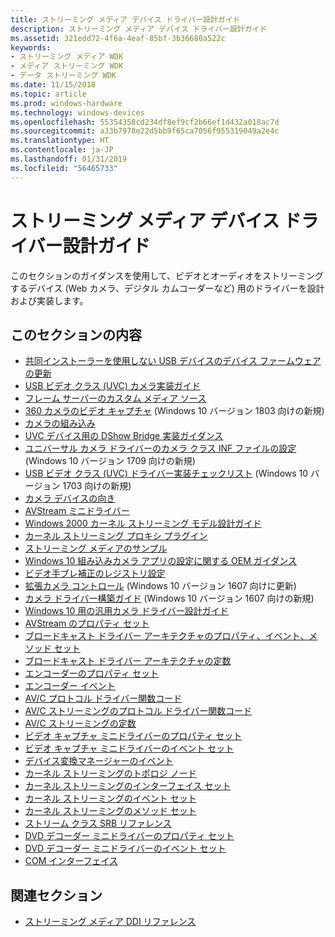 ```yaml
---
title: ストリーミング メディア デバイス ドライバー設計ガイド
description: ストリーミング メディア デバイス ドライバー設計ガイド
ms.assetid: 321edd72-4f6a-4eaf-85bf-3b36680a522c
keywords:
- ストリーミング メディア WDK
- メディア ストリーミング WDK
- データ ストリーミング WDK
ms.date: 11/15/2018
ms.topic: article
ms.prod: windows-hardware
ms.technology: windows-devices
ms.openlocfilehash: 55354358cd234df8ef9cf2b66ef1d432a018ac7d
ms.sourcegitcommit: a33b7978e22d5bb9f65ca7056f955319049a2e4c
ms.translationtype: HT
ms.contentlocale: ja-JP
ms.lasthandoff: 01/31/2019
ms.locfileid: "56465733"
---
```

# <a name="streaming-media-device-driver-design-guide"></a>ストリーミング メディア デバイス ドライバー設計ガイド

このセクションのガイダンスを使用して、ビデオとオーディオをストリーミングするデバイス (Web カメラ、デジタル カムコーダーなど) 用のドライバーを設計および実装します。

## <a name="in-this-section"></a>このセクションの内容

- [共同インストーラーを使用しない USB デバイスのデバイス ファームウェアの更新](device-firmware-update-for-usb-devices-without-using-a-co-installer.md)
- [USB ビデオ クラス (UVC) カメラ実装ガイド](uvc-camera-implementation-guide.md)
- [フレーム サーバーのカスタム メディア ソース](frame-server-custom-media-source.md)
- [360 カメラのビデオ キャプチャ](360-camera-video-capture.md) (Windows 10 バージョン 1803 向けの新規)
- [カメラの組み込み](camera-intrinsics.md)
- [UVC デバイス用の DShow Bridge 実装ガイダンス](dshow-bridge-implementation-guidance-for-usb-video-class-devices.md)
- [ユニバーサル カメラ ドライバーのカメラ クラス INF ファイルの設定](camera-driver-inf-file-class-setting.md) (Windows 10 バージョン 1709 向けの新規)
- [USB ビデオ クラス (UVC) ドライバー実装チェックリスト](uvc-driver-implementation-checklist.md) (Windows 10 バージョン 1703 向けの新規)
- [カメラ デバイスの向き](camera-device-orientation.md)
- [AVStream ミニドライバー](avstream-minidrivers-design-guide.md)
- [Windows 2000 カーネル ストリーミング モデル設計ガイド](windows-2000-kernel-streaming-model-design-guide.md)
- [カーネル ストリーミング プロキシ プラグイン](kernel-streaming-proxy-plug-ins-design-guide.md)
- [ストリーミング メディアのサンプル](streaming-media-samples.md)
- [Windows 10 組み込みカメラ アプリの設定に関する OEM ガイダンス](oem-guidance-on-settings-for-the-windows-10-in-box-camera-app.md)
- [ビデオ手ブレ補正のレジストリ設定](oem-guidance-on-registry-keys-for-video-stabilization.md)
- [拡張カメラ コントロール](standardized-extended-controls-.md) (Windows 10 バージョン 1607 向けに更新)
- [カメラ ドライバー構築ガイド](windows-hello-camera-driver-bring-up-guide.md) (Windows 10 バージョン 1607 向けの新規)
- [Windows 10 用の汎用カメラ ドライバー設計ガイド](windows-10-technical-preview-camera-drivers-design-guide.md)
- [AVStream のプロパティ セット](avstream-property-sets.md)
- [ブロードキャスト ドライバー アーキテクチャのプロパティ、イベント、メソッド セット](broadcast-driver-architecture-property--event--and-method-sets.md)
- [ブロードキャスト ドライバー アーキテクチャの定数](broadcast-driver-architecture-constants.md)
- [エンコーダーのプロパティ セット](encoder-property-sets.md)
- [エンコーダー イベント](encoder-events.md)
- [AV/C プロトコル ドライバー関数コード](av-c-protocol-driver-function-codes.md)
- [AV/C ストリーミングのプロトコル ドライバー関数コード](av-c-streaming-protocol-driver-function-codes.md)
- [AV/C ストリーミングの定数](av-c-streaming-constants.md)
- [ビデオ キャプチャ ミニドライバーのプロパティ セット](video-capture-minidriver-property-sets.md)
- [ビデオ キャプチャ ミニドライバーのイベント セット](video-capture-minidriver-event-sets.md)
- [デバイス変換マネージャーのイベント](device-mft-events.md)
- [カーネル ストリーミングのトポロジ ノード](kernel-streaming-topology-nodes.md)
- [カーネル ストリーミングのインターフェイス セット](kernel-streaming-interface-sets.md)
- [カーネル ストリーミングのイベント セット](kernel-streaming-event-sets.md)
- [カーネル ストリーミングのメソッド セット](kernel-streaming-method-sets.md)
- [ストリーム クラス SRB リファレンス](stream-class-srb-reference.md)
- [DVD デコーダー ミニドライバーのプロパティ セット](dvd-decoder-minidriver-property-sets.md)
- [DVD デコーダー ミニドライバーのイベント セット](dvd-decoder-minidriver-event-sets.md)
- [COM インターフェイス](com-interfaces.md)

## <a name="related-sections"></a>関連セクション

- [ストリーミング メディア DDI リファレンス](https://docs.microsoft.com/windows-hardware/drivers/ddi/content/_stream)
